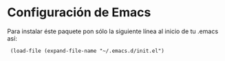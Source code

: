 Configuración de Emacs
========

Para instalar éste paquete pon sólo la siguiente línea al inicio de tu .emacs así:

     (load-file (expand-file-name "~/.emacs.d/init.el")


